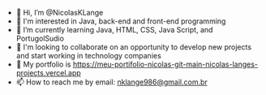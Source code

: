- 👋 Hi, I’m @NicolasKLange
- 👀 I'm interested in Java, back-end and front-end programming
- 🌱 I’m currently learning Java, HTML, CSS, Java Script, and PortugolSudio
- 💞️ I'm looking to collaborate on an opportunity to develop new projects and start working in technology companies
- 📓 My portfolio is https://meu-portifolio-nicolas-git-main-nicolas-langes-projects.vercel.app
- 📫 How to reach me by email: nklange986@gmail.com.br 

<!---
NicolasKLange/NicolasKLange is a ✨ special ✨ repository because its `README.md` (this file) appears on your GitHub profile.
You can click the Preview link to take a look at your changes.
--->
